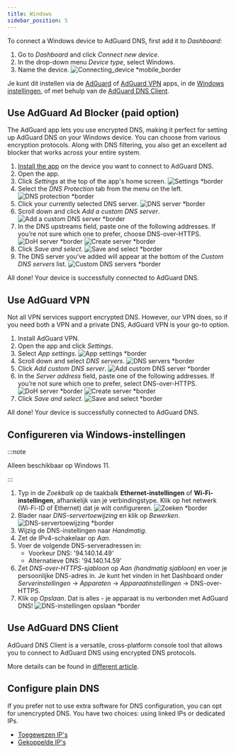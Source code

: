 ```yaml
---
title: Windows
sidebar_position: 5
---
```


To connect a Windows device to AdGuard DNS, first add it to _Dashboard_:

1. Go to _Dashboard_ and click _Connect new device_.
2. In the drop-down menu _Device type_, select Windows.
3. Name the device.
    ![Connecting_device \*mobile_border](https://cdn.adtidy.org/content/kb/dns/private/new_dns/connect/windows_ab/choose_windows.png)

Je kunt dit instellen via de [AdGuard](#use-adguard-ad-blocker-paid-option) of [AdGuard VPN](#use-adguard-vpn) apps, in de [Windows instellingen](#configure-via-windows-settings), of met behulp van de [AdGuard DNS Client](#use-adguard-dns-client).

## Use AdGuard Ad Blocker (paid option)

The AdGuard app lets you use encrypted DNS, making it perfect for setting up AdGuard DNS on your Windows device. You can choose from various encryption protocols. Along with DNS filtering, you also get an excellent ad blocker that works across your entire system.

1. [Install the app](https://adguard.com/adguard-windows/overview.html) on the device you want to connect to AdGuard DNS.
2. Open the app.
3. Click _Settings_ at the top of the app's home screen.
    ![Settings \*border](https://cdn.adtidy.org/content/kb/dns/private/new_dns/connect/windows_ab/windows_step3.png)
4. Select the _DNS Protection_ tab from the menu on the left.
    ![DNS protection \*border](https://cdn.adtidy.org/content/kb/dns/private/new_dns/connect/windows_ab/windows_step4.png)
5. Click your currently selected DNS server.
    ![DNS server \*border](https://cdn.adtidy.org/content/kb/dns/private/new_dns/connect/windows_ab/windows_step5.png)
6. Scroll down and click _Add a custom DNS server_.
    ![Add a custom DNS server \*border](https://cdn.adtidy.org/content/kb/dns/private/new_dns/connect/windows_ab/windows_step6.png)
7. In the DNS upstreams field, paste one of the following addresses. If you’re not sure which one to prefer, choose DNS-over-HTTPS.
    ![DoH server \*border](https://cdn.adtidy.org/content/kb/dns/private/new_dns/connect/windows_ab/windows_step7_1.png)
    ![Create server \*border](https://cdn.adtidy.org/content/kb/dns/private/new_dns/connect/windows_ab/windows_step7_2.png)
8. Click _Save and select_.
    ![Save and select \*border](https://cdn.adtidy.org/content/kb/dns/private/new_dns/connect/windows_ab/windows_step8.png)
9. The DNS server you’ve added will appear at the bottom of the _Custom DNS servers_ list.
    ![Custom DNS servers \*border](https://cdn.adtidy.org/content/kb/dns/private/new_dns/connect/windows_ab/windows_step9.png)

All done! Your device is successfully connected to AdGuard DNS.

## Use AdGuard VPN

Not all VPN services support encrypted DNS. However, our VPN does, so if you need both a VPN and a private DNS, AdGuard VPN is your go-to option.

1. Install AdGuard VPN.
2. Open the app and click _Settings_.
3. Select _App settings_.
    ![App settings \*border](https://cdn.adtidy.org/content/kb/dns/private/new_dns/connect/windows_vpn/windows_step4.png)
4. Scroll down and select _DNS servers_.
    ![DNS servers \*border](https://cdn.adtidy.org/content/kb/dns/private/new_dns/connect/windows_vpn/windows_step5.png)
5. Click _Add custom DNS server_.
    ![Add custom DNS server \*border](https://cdn.adtidy.org/content/kb/dns/private/new_dns/connect/windows_vpn/windows_step6.png)
6. In the _Server address_ field, paste one of the following addresses. If you’re not sure which one to prefer, select DNS-over-HTTPS.
    ![DoH server \*border](https://cdn.adtidy.org/content/kb/dns/private/new_dns/connect/windows_vpn/windows_step7_1.png)
    ![Create server \*border](https://cdn.adtidy.org/content/kb/dns/private/new_dns/connect/windows_vpn/windows_step7_2.png)
7. Click _Save and select_.
    ![Save and select \*border](https://cdn.adtidy.org/content/kb/dns/private/new_dns/connect/windows_vpn/windows_step8.png)

All done! Your device is successfully connected to AdGuard DNS.

## Configureren via Windows-instellingen

:::note

Alleen beschikbaar op Windows 11.

:::

1. Typ in de _Zoekbalk_ op de taakbalk **Ethernet-instellingen** of **Wi-Fi-instellingen**, afhankelijk van je verbindingstype.
    Klik op het netwerk (Wi-Fi-ID of Ethernet) dat je wilt configureren.
    ![Zoeken \*border](https://cdn.adtidy.org/content/kb/dns/private/new_dns/connect/windows_ab/windows_settings_step_1.png)
2. Blader naar _DNS-servertoewijzing_ en klik op _Bewerken_.
    ![DNS-servertoewijzing \*border](https://cdn.adtidy.org/content/kb/dns/private/new_dns/connect/windows_ab/windows_settings_step_2.png)
3. Wijzig de DNS-instellingen naar _Handmatig_.
4. Zet de IPv4-schakelaar op _Aan_.
5. Voer de volgende DNS-serveradressen in:
    - Voorkeur DNS: '94.140.14.49'
    - Alternatieve DNS: '94.140.14.59'
6. Zet _DNS-over-HTTPS-sjabloon_ op _Aan (handmatig sjabloon)_ en voer je persoonlijke DNS-adres in. Je kunt het vinden in het Dashboard onder _Serverinstellingen_ → _Apparaten_ → _Apparaatinstellingen_ → DNS-over-HTTPS.
7. Klik op _Opslaan_. Dat is alles - je apparaat is nu verbonden met AdGuard DNS!
    ![DNS-instellingen opslaan \*border](https://cdn.adtidy.org/content/kb/dns/private/new_dns/connect/windows_ab/windows_settings_done.png)

## Use AdGuard DNS Client

AdGuard DNS Client is a versatile, cross-platform console tool that allows you to connect to AdGuard DNS using encrypted DNS protocols.

More details can be found in [different article](/dns-client/overview/).

## Configure plain DNS

If you prefer not to use extra software for DNS configuration, you can opt for unencrypted DNS. You have two choices: using linked IPs or dedicated IPs.

- [Toegewezen IP's](/private-dns/connect-devices/other-options/dedicated-ip.md)
- [Gekoppelde IP's](/private-dns/connect-devices/other-options/linked-ip.md)
